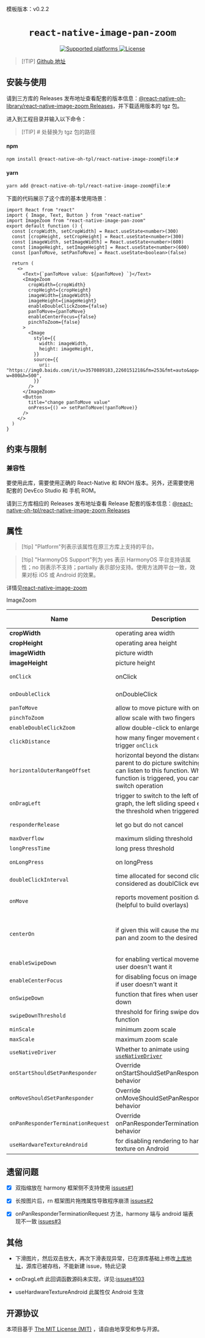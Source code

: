 模板版本：v0.2.2

<p align="center">
  <h1 align="center"> <code>react-native-image-pan-zoom</code> </h1>
</p>
<p align="center">
        <a href="https://github.com/ascoders/react-native-image-zoom/blob/master">
        <img src="https://img.shields.io/badge/platforms-android%20|%20ios%20|%20harmony%20-lightgrey.svg" alt="Supported platforms" />
    </a>
    <a href="https://github.com/ascoders/react-native-image-zoom/blob/master/LICENSE">
        <img src="https://img.shields.io/badge/license-MIT-green.svg" alt="License" />
    </a>
</p>

> [!TIP] [Github 地址](https://github.com/react-native-oh-library/react-native-image-zoom)

## 安装与使用

请到三方库的 Releases 发布地址查看配套的版本信息：[@react-native-oh-library/react-native-image-zoom Releases](https://github.com/react-native-oh-library/react-native-image-zoom/releases)，并下载适用版本的 tgz 包。

进入到工程目录并输入以下命令：

> [!TIP] # 处替换为 tgz 包的路径

<!-- tabs:start -->

#### **npm**

```bash
npm install @react-native-oh-tpl/react-native-image-zoom@file:#
```

#### **yarn**

```bash
yarn add @react-native-oh-tpl/react-native-image-zoom@file:#
```

<!-- tabs:end -->

下面的代码展示了这个库的基本使用场景：

```tsx
import React from "react"
import { Image, Text, Button } from "react-native"
import ImageZoom from "react-native-image-pan-zoom"
export default function () {
  const [cropWidth, setCropWidth] = React.useState<number>(300)
  const [cropHeight, setCropHeight] = React.useState<number>(300)
  const [imageWidth, setImageWidth] = React.useState<number>(600)
  const [imageHeight, setImageHeight] = React.useState<number>(600)
  const [panToMove, setPanToMove] = React.useState<boolean>(false)

  return (
    <>
      <Text>{`panToMove value: ${panToMove} `}</Text>
      <ImageZoom
        cropWidth={cropWidth}
        cropHeight={cropHeight}
        imageWidth={imageWidth}
        imageHeight={imageHeight}
        enableDoubleClickZoom={false}
        panToMove={panToMove}
        enableCenterFocus={false}
        pinchToZoom={false}
      >
        <Image
          style={{
            width: imageWidth,
            height: imageHeight,
          }}
          source={{
            uri: "https://img0.baidu.com/it/u=3570889183,2260151218&fm=253&fmt=auto&app=138&f=JPEG?w=800&h=500",
          }}
        />
      </ImageZoom>
      <Button
        title="change panToMove value"
        onPress={() => setPanToMove(!panToMove)}
      />
    </>
  )
}
```

## 约束与限制

### 兼容性

要使用此库，需要使用正确的 React-Native 和 RNOH 版本。另外，还需要使用配套的 DevEco Studio 和 手机 ROM。

请到三方库相应的 Releases 发布地址查看 Release 配套的版本信息：[@react-native-oh-tpl/react-native-image-zoom Releases](https://github.com/react-native-oh-library/react-native-image-zoom/releases)

## 属性

> [!tip] "Platform"列表示该属性在原三方库上支持的平台。

> [!tip] "HarmonyOS Support"列为 yes 表示 HarmonyOS 平台支持该属性；no 则表示不支持；partially 表示部分支持。使用方法跨平台一致，效果对标 iOS 或 Android 的效果。

详情见[react-native-image-zoom](https://github.com/ascoders/react-native-image-zoom)

ImageZoom

| Name   | Description          | Type          | Required | Platform | HarmonyOS Support |   
| ---- | ------------------ | ----------------------- | -------- | -------- | ----------------- | 
| **cropWidth**   | operating area width              | number      | YES      | ALL      | YES    |           
| **cropHeight**           | operating area height                                                                                                                                                 | number                                                                                                                             | YES      | ALL      | YES               |                                                                                            
| **imageWidth**           | picture width                                                                                                                                                         | number                                                                                                                             | YES      | ALL      | YES                                                                                                           
| **imageHeight**          | picture height                                                                                                                                                        | number                                                                                                                             | YES      | ALL      | YES                                                                                                           |
| `onClick`                          | onClick                                                                                                                                                               | (eventParams: [IOnClick](https://github.com/ascoders/react-native-image-zoom/blob/master/src/image-zoom/image-zoom.type.ts))=>void | NO       | ALL      | YES                                                                                                           |
| `onDoubleClick`                    | onDoubleClick                                                                                                                                                         | (eventParams: IOnClick)=>void                                                                                                      | NO       | ALL      | YES               |                                                                                            
| `panToMove`                        | allow to move picture with one finger                                                                                                                                 | boolean                                                                                                                            | NO       | ALL      | YES               |                                                                                            
| `pinchToZoom`                      | allow scale with two fingers                                                                                                                                          | boolean                                                                                                                            | NO       | ALL      | YES               |                                                                                            
| `enableDoubleClickZoom`            | allow double-click to enlarge                                                                                                                                         | boolean                                                                                                                            | NO       | ALL      | YES               |                                                                                            
| `clickDistance`                    | how many finger movement can also trigger `onClick`                                                                                                                   | number                                                                                                                             | NO       | ALL      | YES               |                                                                                            
| `horizontalOuterRangeOffset`       | horizontal beyond the distance, the parent to do picture switching, you can listen to this function. When this function is triggered, you can do the switch operation | (offsetX?: number)=>void                                                                                                           | NO       | ALL      | YES               |                                                                                            
| `onDragLeft`                       | trigger to switch to the left of the graph, the left sliding speed exceeds the threshold when triggered                                                               | ()=>void                                                                                                                           | NO       | \        | NO                | 
| `responderRelease`                 | let go but do not cancel                                                                                                                                              | (vx: number)=>void                                                                                                                 | NO       | ALL      | YES               |                                                                                            
| `maxOverflow`                      | maximum sliding threshold                                                                                                                                             | number                                                                                                                             | NO       | ALL      | YES               |                                                                                            
| `longPressTime`                    | long press threshold                                                                                                                                                  | number                                                                                                                             | NO       | ALL      | YES               |                                                                                            
| `onLongPress`                      | on longPress                                                                                                                                                          | (eventParams: [IOnClick](https://github.com/ascoders/react-native-image-zoom/blob/master/src/image-zoom/image-zoom.type.ts))=>void | NO       | ALL      | YES               |                                                                                            
| `doubleClickInterval	`              | time allocated for second click to be considered as doublClick event                                                                                                  | number                                                                                                                             | NO       | ALL      | YES               |                                                                                            
| `onMove`                           | reports movement position data (helpful to build overlays)                                                                                                            | ( position: [IOnMove](https://github.com/ascoders/react-native-image-zoom/blob/master/src/image-zoom/image-zoom.type.ts) )=>void   | NO       | ALL      | YES               |                                                                                            
| `centerOn`                         | if given this will cause the map to pan and zoom to the desired location                                                                                              | { x: number, y: number, scale: number, duration: number }                                                                          | NO       | ALL      | YES               |                                                                                            
| `enableSwipeDown`                  | for enabling vertical movement if user doesn't want it                                                                                                                | boolean                                                                                                                            | NO       | ALL      | YES               |                                                                                            
| `enableCenterFocus`                | for disabling focus on image center if user doesn't want it                                                                                                           | boolean                                                                                                                            | NO       | ALL      | YES               |                                                                                            
| `onSwipeDown`                      | function that fires when user swipes down                                                                                                                             | () => void                                                                                                                         | NO       | ALL      | YES               |                                                                                            
| `swipeDownThreshold`               | threshold for firing swipe down function                                                                                                                              | number                                                                                                                             | NO       | ALL      | YES               |                                                                                            
| `minScale`                         | minimum zoom scale                                                                                                                                                    | number                                                                                                                             | NO       | ALL      | YES               |                                                                                            
| `maxScale`                         | maximum zoom scale                                                                                                                                                    | number                                                                                                                             | NO       | ALL      | YES               |                                                                                            
| `useNativeDriver`                  | Whether to animate using [`useNativeDriver`](https://reactnative.dev/docs/animations#using-the-native-driver)                                                         | boolean                                                                                                                            | NO       | ALL      | YES               |                                                                                            
| `onStartShouldSetPanResponder`     | Override onStartShouldSetPanResponder behavior                                                                                                                        | () => boolean                                                                                                                      | NO       | ALL      | YES               |                                                                                            
| `onMoveShouldSetPanResponder`      | Override onMoveShouldSetPanResponder behavior                                                                                                                         | () => boolean                                                                                                                      | NO       | ALL      | YES               |                                                                                            
| `onPanResponderTerminationRequest` | Override onPanResponderTerminationRequest behavior                                                                                                                    | () => boolean                                                                                                                      | NO       | ALL      | YES               |                                                                                            
| `useHardwareTextureAndroid`        | for disabling rendering to hardware texture on Android                                                                                                                | boolean                                                                                                                            | NO       | Android  | NO                |                                                                      

## 遗留问题

- [x] 双指缩放在 harmony 框架侧不支持使用 [issues#1](https://github.com/react-native-oh-library/react-native-image-zoom/issues/1)

- [x] 长按图片后，rn 框架图片拖拽属性导致程序崩溃 [issues#2](https://github.com/react-native-oh-library/react-native-image-zoom/issues/2)

- [x] onPanResponderTerminationRequest 方法，harmony 端与 android 端表现不一致 [issues#3](https://github.com/react-native-oh-library/react-native-image-zoom/issues/3)


## 其他

- 下滑图片，然后双击放大，再次下滑表现异常，已在源库基础上修改[上库地址](https://github.com/react-native-oh-library/react-native-image-zoom)，源库已被存档，不能新建 issue，特此记录

- onDragLeft 此回调函数源码未实现，详见:[issues#103](https://github.com/ascoders/react-native-image-zoom/issues/103)

- useHardwareTextureAndroid 此属性仅 Android 生效

## 开源协议

本项目基于 [The MIT License (MIT)](https://github.com/ascoders/react-native-image-zoom/blob/master/LICENSE) ，请自由地享受和参与开源。
